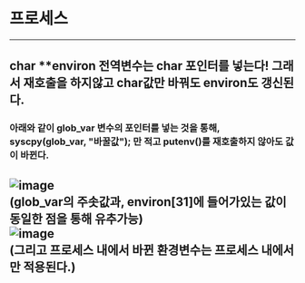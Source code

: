 # 프로세스 
---
## char **environ 전역변수는 char 포인터를 넣는다! 그래서 재호출을 하지않고 char값만 바꿔도 environ도 갱신된다.
### 아래와 같이 glob_var 변수의 포인터를 넣는 것을 통해, syscpy(glob_var, "바꿀값"); 만 적고 putenv()를 재호출하지 않아도 값이 바뀐다.
 ![image](https://user-images.githubusercontent.com/70988272/218240398-a5b5fcb7-2867-414a-9dbc-c9c3902ad087.png)  
 (glob_var의 주솟값과, environ[31]에 들어가있는 값이 동일한 점을 통해 유추가능)  
 ![image](https://user-images.githubusercontent.com/70988272/218240518-413bd9b4-e1a2-466f-b843-ba6af1370a02.png)  
 (그리고 프로세스 내에서 바뀐 환경변수는 프로세스 내에서만 적용된다.)
---
